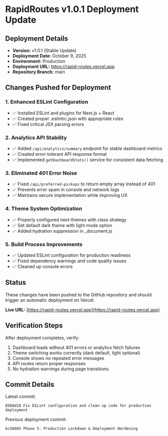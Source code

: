 # RapidRoutes v1.0.1 Deployment Update

## Deployment Details

- **Version:** v1.0.1 (Stable Update)
- **Deployment Date:** October 9, 2025
- **Environment:** Production
- **Deployment URL:** <https://rapid-routes.vercel.app>
- **Repository Branch:** main

## Changes Pushed for Deployment

### 1. Enhanced ESLint Configuration
- ✅ Installed ESLint and plugins for Next.js + React
- ✅ Created proper .eslintrc.json with appropriate rules
- ✅ Fixed critical JSX parsing errors

### 2. Analytics API Stability
- ✅ Added `/api/analytics/summary` endpoint for stable dashboard metrics
- ✅ Created error-tolerant API response format
- ✅ Implemented `getDashboardStats()` service for consistent data fetching

### 3. Eliminated 401 Error Noise
- ✅ Fixed `/api/preferred-pickups` to return empty array instead of 401
- ✅ Prevents error spam in console and network logs
- ✅ Maintains secure implementation while improving UX

### 4. Theme System Optimization
- ✅ Properly configured next-themes with class strategy
- ✅ Set default dark theme with light mode option
- ✅ Added hydration suppression in _document.js

### 5. Build Process Improvements
- ✅ Updated ESLint configuration for production readiness
- ✅ Fixed dependency warnings and code quality issues
- ✅ Cleaned up console errors

## Status

These changes have been pushed to the GitHub repository and should trigger an automatic deployment on Vercel.

**Live URL:** [https://rapid-routes.vercel.app](https://rapid-routes.vercel.app)

## Verification Steps

After deployment completes, verify:

1. Dashboard loads without 401 errors or analytics fetch failures
2. Theme switching works correctly (dark default, light optional)
3. Console shows no repeated error messages
4. API routes return proper responses
5. No hydration warnings during page transitions

## Commit Details

Latest commit: 
```
8568d18 Fix ESLint configuration and clean up code for production deployment
```

Previous deployment commit:
```
bc56605 Phase 5: Production Lockdown & Deployment Hardening
```